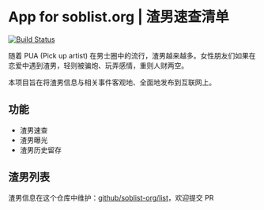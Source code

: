 # App for soblist.org | 渣男速查清单

[![Build Status](https://travis-ci.org/soblist-org/app.svg?branch=master)](https://travis-ci.org/soblist-org/app)

随着 PUA (Pick up artist) 在男士圈中的流行，渣男越来越多。女性朋友们如果在恋爱中遇到渣男，轻则被骗炮、玩弄感情，重则人财两空。

本项目旨在将渣男信息与相关事件客观地、全面地发布到互联网上。

## 功能

- 渣男速查
- 渣男曝光
- 渣男历史留存

## 渣男列表

渣男信息在这个仓库中维护：[github/soblist-org/list](https://github.com/soblist-org/list)，欢迎提交 PR

